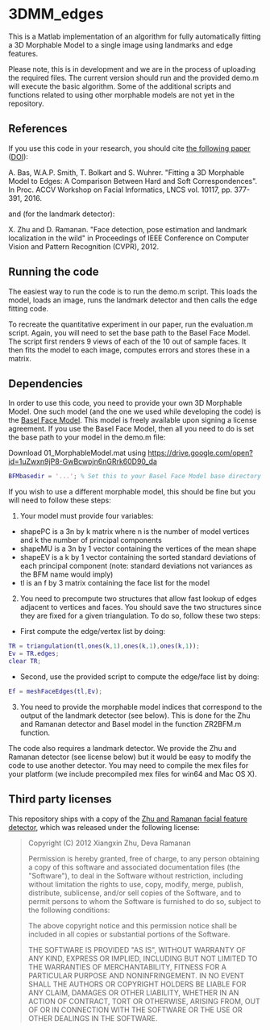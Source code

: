 # 3DMM_edges
This is a Matlab implementation of an algorithm for fully automatically fitting a 3D Morphable Model to a single image using landmarks and edge features.

Please note, this is in development and we are in the process of uploading the required files. The current version should run and the provided demo.m will execute the basic algorithm. Some of the additional scripts and functions related to using other morphable models are not yet in the repository.

## References

If you use this code in your research, you should cite [the following paper](http://arxiv.org/abs/1602.01125) ([DOI](http://dx.doi.org/10.1007/978-3-319-54427-4_28)):

A. Bas, W.A.P. Smith, T. Bolkart and S. Wuhrer. "Fitting a 3D Morphable Model to Edges: A Comparison Between Hard and Soft Correspondences". In Proc. ACCV Workshop on Facial Informatics, LNCS vol. 10117, pp. 377-391, 2016.

and (for the landmark detector):

X. Zhu and D. Ramanan. "Face detection, pose estimation and landmark localization in the wild" in Proceedings of IEEE Conference on Computer Vision and Pattern Recognition (CVPR), 2012.

## Running the code

The easiest way to run the code is to run the demo.m script. This loads the model, loads an image, runs the landmark detector and then calls the edge fitting code.

To recreate the quantitative experiment in our paper, run the evaluation.m script. Again, you will need to set the base path to the Basel Face Model. The script first renders 9 views of each of the 10 out of sample faces. It then fits the model to each image, computes errors and stores these in a matrix.

## Dependencies

In order to use this code, you need to provide your own 3D Morphable Model. One such model (and the one we used while developing the code) is the [Basel Face Model](http://faces.cs.unibas.ch/bfm/?nav=1-0&id=basel_face_model). This model is freely available upon signing a license agreement. If you use the Basel Face Model, then all you need to do is set the base path to your model in the demo.m file:

Download 01_MorphableModel.mat using https://drive.google.com/open?id=1uZwxn9jP8-GwBcwpjn6nGRrk60D90_da 

```matlab
BFMbasedir = '...'; % Set this to your Basel Face Model base directory
```

If you wish to use a different morphable model, this should be fine but you will need to follow these steps:

1. Your model must provide four variables:
  * shapePC is a 3n by k matrix where n is the number of model vertices and k the number of principal components
  * shapeMU is a 3n by 1 vector containing the vertices of the mean shape
  * shapeEV is a k by 1 vector containing the sorted standard deviations of each principal component (note: standard deviations not variances as the BFM name would imply)
  * tl is an f by 3 matrix containing the face list for the model
2. You need to precompute two structures that allow fast lookup of edges adjacent to vertices and faces. You should save the two structures since they are fixed for a given triangulation. To do so, follow these two steps:
 * First compute the edge/vertex list by doing:
 ```matlab
 TR = triangulation(tl,ones(k,1),ones(k,1),ones(k,1));
 Ev = TR.edges;
 clear TR;
 ```
 * Second, use the provided script to compute the edge/face list by doing:
 ```matlab
 Ef = meshFaceEdges(tl,Ev);
 ```
3. You need to provide the morphable model indices that correspond to the output of the landmark detector (see below). This is done for the Zhu and Ramanan detector and Basel model in the function ZR2BFM.m function.

The code also requires a landmark detector. We provide the Zhu and Ramanan detector (see license below) but it would be easy to modify the code to use another detector. You may need to compile the mex files for your platform (we include precompiled mex files for win64 and Mac OS X).

## Third party licenses

This repository ships with a copy of the [Zhu and Ramanan facial feature detector](https://www.ics.uci.edu/~xzhu/face/), which was released under the following license:

> Copyright (C) 2012 Xiangxin Zhu, Deva Ramanan
> 
> Permission is hereby granted, free of charge, to any person obtaining
> a copy of this software and associated documentation files (the
> "Software"), to deal in the Software without restriction, including
> without limitation the rights to use, copy, modify, merge, publish,
> distribute, sublicense, and/or sell copies of the Software, and to
> permit persons to whom the Software is furnished to do so, subject to
> the following conditions:
>
> The above copyright notice and this permission notice shall be
> included in all copies or substantial portions of the Software.
>
> THE SOFTWARE IS PROVIDED "AS IS", WITHOUT WARRANTY OF ANY KIND,
> EXPRESS OR IMPLIED, INCLUDING BUT NOT LIMITED TO THE WARRANTIES OF
> MERCHANTABILITY, FITNESS FOR A PARTICULAR PURPOSE AND
> NONINFRINGEMENT. IN NO EVENT SHALL THE AUTHORS OR COPYRIGHT HOLDERS BE
> LIABLE FOR ANY CLAIM, DAMAGES OR OTHER LIABILITY, WHETHER IN AN ACTION
> OF CONTRACT, TORT OR OTHERWISE, ARISING FROM, OUT OF OR IN CONNECTION
> WITH THE SOFTWARE OR THE USE OR OTHER DEALINGS IN THE SOFTWARE.
